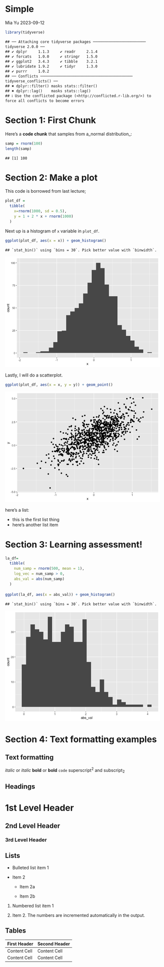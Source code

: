 Simple
================
Mia Yu
2023-09-12

``` r
library(tidyverse)
```

    ## ── Attaching core tidyverse packages ──────────────────────── tidyverse 2.0.0 ──
    ## ✔ dplyr     1.1.3     ✔ readr     2.1.4
    ## ✔ forcats   1.0.0     ✔ stringr   1.5.0
    ## ✔ ggplot2   3.4.3     ✔ tibble    3.2.1
    ## ✔ lubridate 1.9.2     ✔ tidyr     1.3.0
    ## ✔ purrr     1.0.2     
    ## ── Conflicts ────────────────────────────────────────── tidyverse_conflicts() ──
    ## ✖ dplyr::filter() masks stats::filter()
    ## ✖ dplyr::lag()    masks stats::lag()
    ## ℹ Use the conflicted package (<http://conflicted.r-lib.org/>) to force all conflicts to become errors

# Section 1: First Chunk

Here’s a **code chunk** that samples from a_normal distribution\_:

``` r
samp = rnorm(100)
length(samp)
```

    ## [1] 100

# Section 2: Make a plot

This code is borrowed from last lecture;

``` r
plot_df = 
  tibble(
    x=rnorm(1000, sd = 0.5),
    y = 1 + 2 * x + rnorm(1000)
  )
```

Next up is a histogram of `x` variable in `plot_df`.

``` r
ggplot(plot_df, aes(x = x)) + geom_histogram()
```

    ## `stat_bin()` using `bins = 30`. Pick better value with `binwidth`.

![](1st_files/figure-gfm/unnamed-chunk-4-1.png)<!-- -->

Lastly, I will do a scatterplot.

``` r
ggplot(plot_df, aes(x = x, y = y)) + geom_point()
```

![](1st_files/figure-gfm/unnamed-chunk-5-1.png)<!-- -->

here’s a list:

- this is the first list thing
- here’s another list item

# Section 3: Learning assessment!

``` r
la_df= 
  tibble(
    num_samp = rnorm(500, mean = 1),
    log_vec = num_samp > 0,
    abs_val = abs(num_samp)
  )

ggplot(la_df, aes(x = abs_val)) + geom_histogram()
```

    ## `stat_bin()` using `bins = 30`. Pick better value with `binwidth`.

![](1st_files/figure-gfm/la_df-1.png)<!-- -->

# Section 4: Text formatting examples

## Text formatting

*italic* or *italic* **bold** or **bold** `code` superscript<sup>2</sup>
and subscript<sub>2</sub>

## Headings

# 1st Level Header

## 2nd Level Header

### 3rd Level Header

## Lists

- Bulleted list item 1

- Item 2

  - Item 2a

  - Item 2b

1.  Numbered list item 1

2.  Item 2. The numbers are incremented automatically in the output.

## Tables

| First Header | Second Header |
|--------------|---------------|
| Content Cell | Content Cell  |
| Content Cell | Content Cell  |
